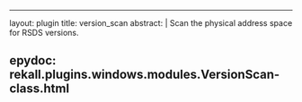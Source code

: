 
---
layout: plugin
title: version_scan
abstract: |
    Scan the physical address space for RSDS versions.

epydoc: rekall.plugins.windows.modules.VersionScan-class.html
---
